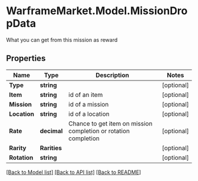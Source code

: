 # WarframeMarket.Model.MissionDropData
What you can get from this mission as reward

## Properties

Name | Type | Description | Notes
------------ | ------------- | ------------- | -------------
**Type** | **string** |  | [optional] 
**Item** | **string** | id of an item | [optional] 
**Mission** | **string** | id of a mission | [optional] 
**Location** | **string** | id of a location | [optional] 
**Rate** | **decimal** | Chance to get item on mission completion or rotation completion | [optional] 
**Rarity** | **Rarities** |  | [optional] 
**Rotation** | **string** |  | [optional] 

[[Back to Model list]](../README.md#documentation-for-models) [[Back to API list]](../README.md#documentation-for-api-endpoints) [[Back to README]](../README.md)

